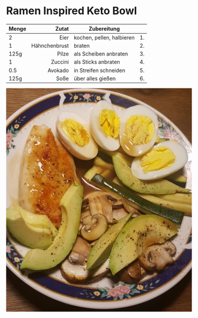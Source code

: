# Ramen Inspired Keto Bowl

<!--zutaten-->
|Menge|Zutat|Zubereitung|  |
|:----|----:|-----------|-:|
|2|Eier|kochen, pellen, halbieren|1.|
|1|Hähnchenbrust|braten|2.|
|125g|Pilze|als Scheiben anbraten|3.|
|1|Zuccini|als Sticks anbraten|4.|
|0.5|Avokado|in Streifen schneiden|5.|
|125g|Soße|über alles gießen|6.|
<!--/zutaten-->

![Image](img/RamenInspiredKetoBowl.jpg)

